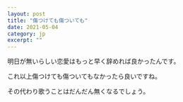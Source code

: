 ```yaml
---
layout: post
title: "傷つけても傷ついても" 
date: 2021-05-04   
category: jp
excerpt: ""
---
```


明日が無いらしい恋愛はもっと早く辞めれば良かったんです。

これ以上傷つけても傷ついてもなかったら良いですね。

その代わり歌うことはだんだん無くなるでしょう。
